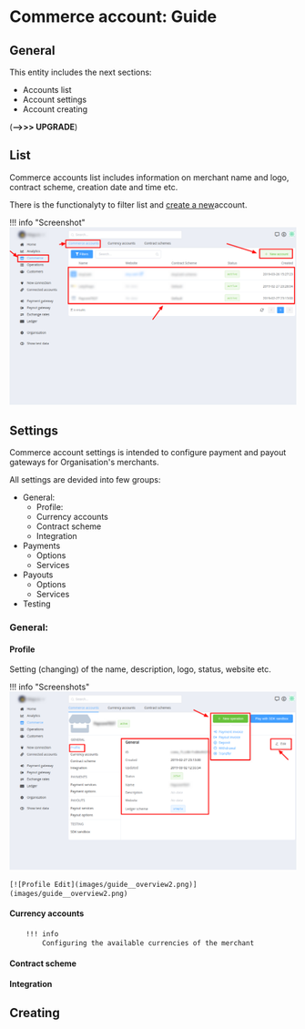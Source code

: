 # Commerce account: Guide

## General

This entity includes the next sections:

- Accounts list
- Account settings
- Account creating 

(**—>>> UPGRADE**)

## List

Commerce accounts list includes information on merchant  name and logo, contract scheme, creation date and time etc.

There is the functionalyty to filter list and [create a new](#creating)account.

!!! info "Screenshot"
    [![Commerce Accounts list](images/guide__list1.png)](images/guide__list1.png)


## Settings

Commerce account settings is intended to configure payment and payout gateways for Organisation's  merchants.

All settings are devided into few groups:

- General: 
    - Profile:
    - Currency accounts
    - Contract scheme
    - Integration
- Payments
    - Options
    - Services
- Payouts
    - Options
    - Services
- Testing




### General:

#### Profile

Setting (changing) of the name, description, logo, status, website etc.

!!! info "Screenshots"
    [![Profile](images/guide__overview1.png)](images/guide__overview1.png)

    [![Profile Edit](images/guide__overview2.png)](images/guide__overview2.png)

#### Currency accounts
    
        !!! info
            Configuring the available currencies of the merchant

#### Contract scheme
    
#### Integration





## Creating
